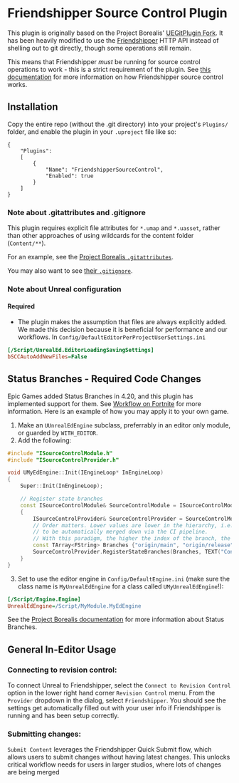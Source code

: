 # Friendshipper Source Control Plugin

This plugin is originally based on the Project Borealis' [UEGitPlugin Fork](https://github.com/ProjectBorealis/UEGitPlugin). It has been heavily modified to use the [Friendshipper](https://github.com/believer-oss/ethos/tree/main/friendshipper) HTTP API instead of shelling out to git directly, though some operations still remain.

This means that Friendshipper _must_ be running for source control operations to work - this is a strict requirement of the plugin. See [this documentation](https://github.com/believer-oss/ethos/blob/main/friendshipper/docs/sourcecontrol.md) for more information on how Friendshipper source control works.

## Installation

Copy the entire repo (without the .git directory) into your project's `Plugins/` folder, and enable the plugin in your `.uproject` file like so:

```
{
	"Plugins":
	[
		{
			"Name": "FriendshipperSourceControl",
			"Enabled": true
		}
	]
}
```

### Note about .gitattributes and .gitignore

This plugin requires explicit file attributes for `*.umap` and `*.uasset`, rather than other approaches of using wildcards for the content folder (`Content/**`).

For an example, see the [Project Borealis `.gitattributes`](https://github.com/ProjectBorealis/PBCore/blob/main/.gitattributes).

You may also want to see [their `.gitignore`](https://github.com/ProjectBorealis/PBCore/blob/main/.gitignore).

### Note about Unreal configuration

#### Required

- The plugin makes the assumption that files are always explicitly added. We made this decision because it is beneficial for performance and our workflows. In `Config/DefaultEditorPerProjectUserSettings.ini`

```ini
[/Script/UnrealEd.EditorLoadingSavingSettings]
bSCCAutoAddNewFiles=False
```

## Status Branches - Required Code Changes

Epic Games added Status Branches in 4.20, and this plugin has implemented support for them. See [Workflow on Fortnite](https://youtu.be/p4RcDpGQ_tI?t=1443) for more information. Here is an example of how you may apply it to your own game.

1. Make an `UUnrealEdEngine` subclass, preferrably in an editor only module, or guarded by `WITH_EDITOR`.
2. Add the following:

```cpp
#include "ISourceControlModule.h"
#include "ISourceControlProvider.h"

void UMyEdEngine::Init(IEngineLoop* InEngineLoop)
{
	Super::Init(InEngineLoop);

	// Register state branches
	const ISourceControlModule& SourceControlModule = ISourceControlModule::Get();
	{
		ISourceControlProvider& SourceControlProvider = SourceControlModule.GetProvider();
		// Order matters. Lower values are lower in the hierarchy, i.e., changes from higher branches are assumed
		// to be automatically merged down via the CI pipeline.
		// With this paradigm, the higher the index of the branch, the stabler it is.
		const TArray<FString> Branches {"origin/main", "origin/release"};
		SourceControlProvider.RegisterStateBranches(Branches, TEXT("Content"));
	}
}
```

3. Set to use the editor engine in `Config/DefaultEngine.ini` (make sure the class name is `MyUnrealEdEngine` for a class called `UMyUnrealEdEngine`!):

```ini
[/Script/Engine.Engine]
UnrealEdEngine=/Script/MyModule.MyEdEngine
```

See the [Project Borealis documentation](https://github.com/ProjectBorealis/UEGitPlugin?tab=readme-ov-file#status-branches---conceptual-overview) for more information about Status Branches.

## General In-Editor Usage

### Connecting to revision control:

To connect Unreal to Friendshipper, select the `Connect to Revision Control` option in the lower right hand corner `Revision Control` menu. From the `Provider` dropdown in the dialog, select `Friendshipper`. You should see the settings get automatically filled out with your user info if Friendshipper is running and has been setup correctly.

### Submitting changes:

`Submit Content` leverages the Friendshipper Quick Submit flow, which allows users to submit changes without having latest changes. This unlocks critical workflow needs for users in larger studios, where lots of changes are being merged 

